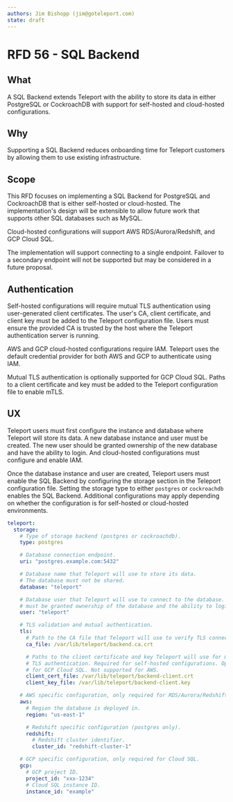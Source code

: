 ```yaml
---
authors: Jim Bishopp (jim@goteleport.com)
state: draft
---
```


# RFD 56 - SQL Backend


## What

A SQL Backend extends Teleport with the ability to store its data in either
PostgreSQL or CockroachDB with support for self-hosted and cloud-hosted 
configurations.


## Why

Supporting a SQL Backend reduces onboarding time for Teleport customers by
allowing them to use existing infrastructure.


## Scope

This RFD focuses on implementing a SQL Backend for PostgreSQL and CockroachDB
that is either self-hosted or cloud-hosted. The implementation's design will
be extensible to allow future work that supports other SQL databases such as
MySQL.

Cloud-hosted configurations will support AWS RDS/Aurora/Redshift, and GCP Cloud SQL.

The implementation will support connecting to a single endpoint. Failover to
a secondary endpoint will not be supported but may be considered in a future
proposal.


## Authentication

Self-hosted configurations will require mutual TLS authentication using
user-generated client certificates. The user's CA, client certificate, and
client key must be added to the Teleport configuration file. Users must ensure
the provided CA is trusted by the host where the Teleport authentication server
is running.

AWS and GCP cloud-hosted configurations require IAM. Teleport uses the
default credential provider for both AWS and GCP to authenticate using IAM.

Mutual TLS authentication is optionally supported for GCP Cloud SQL.
Paths to a client certificate and key must be added to the Teleport
configuration file to enable mTLS.


## UX

Teleport users must first configure the instance and database where Teleport will 
store its data. A new database instance and user must be created. The new user
should be granted ownership of the new database and have the ability to login.
And cloud-hosted configurations must configure and enable IAM.

Once the database instance and user are created, Teleport users must enable the
SQL Backend by configuring the storage section in the Teleport configuration
file. Setting the storage type to either `postgres` or `cockroachdb` enables the
SQL Backend. Additional configurations may apply depending on whether the
configuration is for self-hosted or cloud-hosted environments.

```yaml
teleport:
  storage:
    # Type of storage backend (postgres or cockroachdb).
    type: postgres

    # Database connection endpoint.
    uri: "postgres.example.com:5432"

    # Database name that Teleport will use to store its data.
    # The database must not be shared.
    database: "teleport"

    # Database user that Teleport will use to connect to the database. The user 
    # must be granted ownership of the database and the ability to login.
    user: "teleport"

    # TLS validation and mutual authentication.
    tls:
      # Path to the CA file that Teleport will use to verify TLS connections.
      ca_file: /var/lib/teleport/backend.ca.crt

      # Paths to the client certificate and key Teleport will use for mutual
      # TLS authentication. Required for self-hosted configurations. Optional
      # for GCP Cloud SQL. Not supported for AWS.
      client_cert_file: /var/lib/teleport/backend-client.crt
      client_key_file: /var/lib/teleport/backend-client.key

    # AWS specific configuration, only required for RDS/Aurora/Redshift.
    aws:
      # Region the database is deployed in.
      region: "us-east-1"

      # Redshift specific configuration (postgres only).
      redshift:
        # Redshift cluster identifier.
        cluster_id: "redshift-cluster-1"

    # GCP specific configuration, only required for Cloud SQL.
    gcp:
      # GCP project ID.
      project_id: "xxx-1234"
      # Cloud SQL instance ID.
      instance_id: "example"
```

